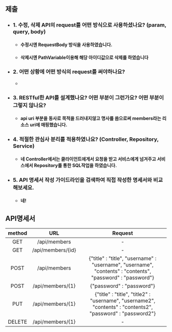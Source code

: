 ## 제출 
- ### 1. 수정, 삭제 API의 request를 어떤 방식으로 사용하셨나요? (param, query, body)
  - #### 수정시엔 RequestBody 방식을 사용하였습니다.
  - #### 삭제시엔 PathVariable이용해 해당 아이디값으로 삭제를 하였습니다
- ### 2. 어떤 상황에 어떤 방식의 request를 써야하나요?
  - 
- ### 3. RESTful한 API를 설계했나요? 어떤 부분이 그런가요? 어떤 부분이 그렇지 않나요?
  - #### api uri 부분을 동사로 목적을 드러내지않고 명사를 씀으로써 members라는 리소스 uri에 매핑했습니다.
- ### 4. 적절한 관심사 분리를 적용하였나요? (Controller, Repository, Service)
  - #### 네 Controller에서는 클라이언트에게서 요청을 받고 서비스에게 넘겨주고 서비스에서 Repository를 통한 SQL작업을 하였습니다.
- ### 5. API 명세서 작성 가이드라인을 검색하여 직접 작성한 명세서와 비교해보세요.
  - #### 네!

## API명세서
|method|URL|Request|
|:---:|:---:|:---:|
|GET|/api/members|-|
|GET|/api/members/{id}|-|
|POST|/api/members|{"title" : "title", "username" : "username", "username", "contents" : "contents", "password" : "password"}|
|POST|/api/members/{1}|{"password" : "password"}|
|PUT|/api/members/{1}|{"title" : "title", "title2" : "username", "username2", "contents" : "contents2", "password" : "password2"}|
|DELETE|/api/members/{1}|-|

